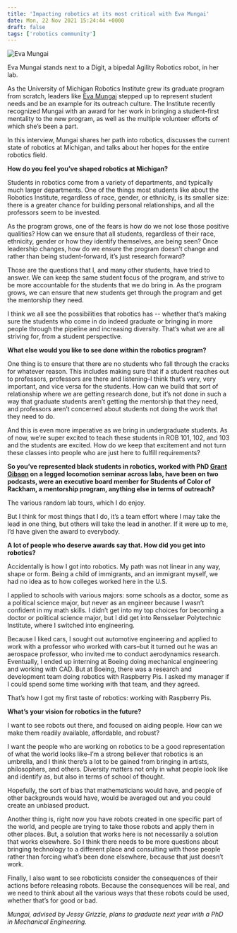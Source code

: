 ```yaml
---
title: 'Impacting robotics at its most critical with Eva Mungai'
date: Mon, 22 Nov 2021 15:24:44 +0000
draft: false
tags: ['robotics community']
---
```


![Eva Mungai](https://robotics.umich.edu/wp-content/uploads/2021/11/2021-11-11-14.02.54-1024x683.jpg)

Eva Mungai stands next to a Digit, a bipedal Agility Robotics robot, in her lab.

As the University of Michigan Robotics Institute grew its graduate program from scratch, leaders like [Eva Mungai](https://www.evamungai.com) stepped up to represent student needs and be an example for its outreach culture. The Institute recently recognized Mungai with an award for her work in bringing a student-first mentality to the new program, as well as the multiple volunteer efforts of which she’s been a part.

In this interview, Mungai shares her path into robotics, discusses the current state of robotics at Michigan, and talks about her hopes for the entire robotics field.

**How do you feel you’ve shaped robotics at Michigan?**

Students in robotics come from a variety of departments, and typically much larger departments. One of the things most students like about the Robotics Institute, regardless of race, gender, or ethnicity, is its smaller size: there is a greater chance for building personal relationships, and all the professors seem to be invested. 

As the program grows, one of the fears is how do we not lose those positive qualities? How can we ensure that all students, regardless of their race, ethnicity, gender or how they identify themselves, are being seen? Once leadership changes, how do we ensure the program doesn’t change and rather than being student-forward, it’s just research forward?

Those are the questions that I, and many other students, have tried to answer. We can keep the same student focus of the program, and strive to be more accountable for the students that we do bring in. As the program grows, we can ensure that new students get through the program and get the mentorship they need.

I think we all see the possibilities that robotics has -- whether that’s making sure the students who come in do indeed graduate or bringing in more people through the pipeline and increasing diversity. That’s what we are all striving for, from a student perspective.

**What else would you like to see done within the robotics program?**

One thing is to ensure that there are no students who fall through the cracks for whatever reason. This includes making sure that if a student reaches out to professors, professors are there and listening–I think that’s very, very important, and vice versa for the students. How can we build that sort of relationship where we are getting research done, but it’s not done in such a way that graduate students aren’t getting the mentorship that they need, and professors aren’t concerned about students not doing the work that they need to do. 

And this is even more imperative as we bring in undergraduate students. As of now, we’re super excited to teach these students in ROB 101, 102, and 103 and the students are excited. How do we keep that excitement and not turn these classes into people who are just here to fulfill requirements?

**So you’ve represented black students in robotics, worked with PhD [Grant Gibson](https://robotics.umich.edu/profile/grant-gibson/ "Grant Gibson") on a legged locomotion seminar across labs, have been on two podcasts, were an executive board member for Students of Color of Rackham, a mentorship program, anything else in terms of outreach?**

The various random lab tours, which I do enjoy. 

But I think for most things that I do, it’s a team effort where I may take the lead in one thing, but others will take the lead in another. If it were up to me, I’d have given the award to everybody.

**A lot of people who deserve awards say that. How did you get into robotics?**

Accidentally is how I got into robotics. My path was not linear in any way, shape or form. Being a child of immigrants, and an immigrant myself, we had no idea as to how colleges worked here in the U.S.

I applied to schools with various majors: some schools as a doctor, some as a political science major, but never as an engineer because I wasn’t confident in my math skills. I didn’t get into my top choices for becoming a doctor or political science major, but I did get into Rensselaer Polytechnic Institute, where I switched into engineering.

Because I liked cars, I sought out automotive engineering and applied to work with a professor who worked with cars–but it turned out he was an aerospace professor, who invited me to conduct aerodynamics research. Eventually, I ended up interning at Boeing doing mechanical engineering and working with CAD. But at Boeing, there was a research and development team doing robotics with Raspberry Pis. I asked my manager if I could spend some time working with that team, and they agreed.

That’s how I got my first taste of robotics: working with Raspberry Pis.

**What’s your vision for robotics in the future?**

I want to see robots out there, and focused on aiding people. How can we make them readily available, affordable, and robust?

I want the people who are working on robotics to be a good representation of what the world looks like–I’m a strong believer that robotics is an umbrella, and I think there’s a lot to be gained from bringing in artists, philosophers, and others. Diversity matters not only in what people look like and identify as, but also in terms of school of thought. 

Hopefully, the sort of bias that mathematicians would have, and people of other backgrounds would have, would be averaged out and you could create an unbiased product.

Another thing is, right now you have robots created in one specific part of the world, and people are trying to take those robots and apply them in other places. But, a solution that works here is not necessarily a solution that works elsewhere. So I think there needs to be more questions about bringing technology to a different place and consulting with those people rather than forcing what’s been done elsewhere, because that just doesn’t work.

Finally, I also want to see roboticists consider the consequences of their actions before releasing robots. Because the consequences will be real, and we need to think about all the various ways that these robots could be used, whether that’s for good or bad.

_Mungai, advised by Jessy Grizzle, plans to graduate next year with a PhD in Mechanical Engineering._